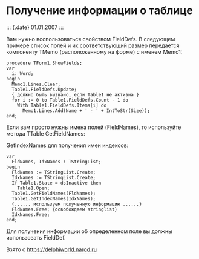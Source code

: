 Получение информации о таблице
==============================

::: {.date}
01.01.2007
:::

Вам нужно воспользоваться свойством FieldDefs. В следующем примере
список полей и их соответствующий размер передается компоненту TMemo
(расположенному на форме) с именем Memo1:

    procedure TForm1.ShowFields;
    var
      i: Word;
    begin
      Memo1.Lines.Clear;
      Table1.FieldDefs.Update;                     
      { должно быть вызвано, если Table1 не активна }
      for i := 0 to Table1.FieldDefs.Count - 1 do
        With Table1.FieldDefs.Items[i] do
          Memo1.Lines.Add(Name + ' - ' + IntToStr(Size));
    end;

Если вам просто нужны имена полей (FieldNames), то используйте метода
TTable GetFieldNames:

GetIndexNames для получения имен индексов:

    var 
      FldNames, IdxNames : TStringList;
    begin
      FldNames := TStringList.Create;
      IdxNames := TStringList.Create;
      If Table1.State = dsInactive then 
        Table1.Open;
      Table1.GetFieldNames(FldNames);
      Table1.GetIndexNames(IdxNames);
      {...... используем полученную информацию ......}
      FldNames.Free; {освобождаем stringlist}
      IdxNames.Free;
    end;

Для получения информации об определенном поле вы должны использовать
FieldDef.

Взято с <https://delphiworld.narod.ru>
